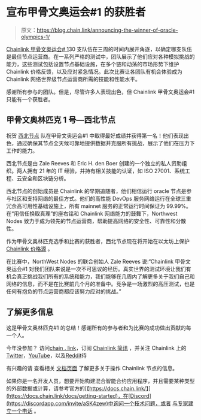 # 宣布甲骨文奥运会#1 的获胜者

> 原文：<https://blog.chain.link/announcing-the-winner-of-oracle-olympics-1/>

[Chainlink 甲骨文奥运会# 1](https://chain.link/oracle-olympics)30 支队伍在三周的时间内展开角逐，以确定哪支队伍是最佳节点运营商。在一系列严格的测试中，团队展示了他们应对各种模拟挑战的能力，这些测试包括设置节点基础设施，在多个链和动荡的市场形势下维护 Chainlink 价格反馈，以及应对紧急情况。此次比赛让各团队有机会体验成为 Chainlink 网络世界级节点运营商所需的技能和性能水平。

感谢所有参与的团队。但是，尽管许多人表现出色，但 Chainlink 甲骨文奥运会#1 只能有一个获胜者。

## **甲骨文奥林匹克 1 号—西北节点**

祝贺 [西北节点](https://northwestnodes.com/) 队在甲骨文奥运会#1 中取得最好成绩并获得第一名！他们表现出色，通过确保其节点全天候可靠地提供数据并克服所有挑战，展示了他们在压力下工作的能力。

西北节点是由 Zale Reeves 和 Eric H. den Boer 创建的一个独立的私人资助组织。两人拥有 21 年的 IT 经验，并持有相关技能的认证，如 ISO 27001、系统工程、云安全和区块链分析。

西北节点的创始成员是 Chainlink 的早期追随者，他们相信运行 oracle 节点是参与社区和支持网络的最佳方式。他们的高性能 DevOps 服务网络运行在全球三重冗余高可用性基础设施上，所有 mainnet 服务的正常运行时间保证为 99.99%。在“用信任换取真理”的座右铭和 Chainlink 网络能力的鼓舞下，Northwest Nodes 致力于成为领先的节点运营商，帮助提高网络的安全性、可靠性和分散性。

作为甲骨文奥林匹克选手和比赛的获胜者，西北节点现在将开始在以太坊上保护 [Chainlink 价格源](https://data.chain.link/) 。

在比赛中，NorthWest Nodes 的联合创始人 Zale Reeves 说:“Chainlink 甲骨文奥运会#1 对我们团队来说是一次不可思议的经历。真实世界的测试环境让我们有机会真正挑战我们所有的系统和能力，我们能够在几周内了解更多关于我们自己和网络的信息，而不是在比赛前几个月的准备中。竞争是一场激烈的高压测试，也是任何有抱负的节点运营商都应该努力应对的挑战。”

## **了解更多信息**

这是甲骨文奥林匹克#1 的总结！感谢所有的参与者和为比赛的成功做出贡献的每一个人。

今年没参加？ 访问[chain . link](https://chain.link)，订阅 [Chainlink 简讯](https://chn.lk/newsletter) ，并关注 Chainlink 上的[Twitter](https://twitter.com/chainlink)，[YouTube](https://www.youtube.com/channel/UCnjkrlqaWEBSnKZQ71gdyFA)，以及[Reddit](https://www.reddit.com/r/Chainlink/)待

有兴趣的请 查看相关 [文档页面](https://docs.chain.link/chainlink-nodes/) 了解更多关于操作 Chainlink 节点的信息。

如果你是一名开发人员，想要开始构建混合智能合约应用程序，并且需要某种类型的外部数据或计算，请参考官方的[【https://docs.chain.link/】](https://docs.chain.link/docs/getting-started)，在[Discord](https://discordapp.com/invite/aSK4zew)中询问一个技术问题，或者 [与专家建立一个电话](https://chainlinkcommunity.typeform.com/to/OYQO67EF?page=homepage) 。